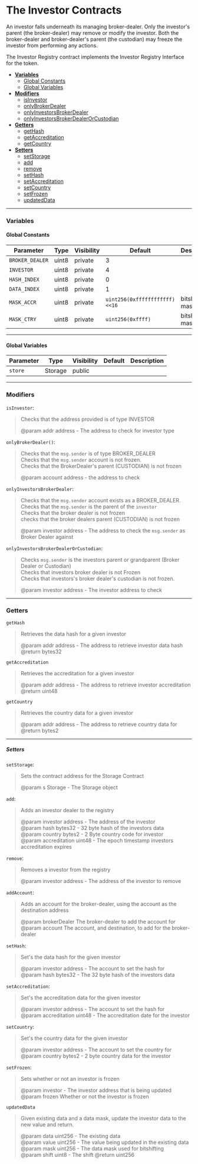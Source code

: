 
# The Investor Contracts
An investor falls underneath its managing broker-dealer. Only the investor's parent (the broker-dealer) may remove or modify the investor.
Both the broker-dealer and broker-dealer's parent (the custodian) may freeze the investor from performing any actions.

The Investor Registry contract implements the Investor Registry Interface for the token.


* **[Variables](#variables)**
  * [Global Constants](#globalconstants)
  * [Global Variables](#globalvariables)
* **[Modifiers](#modifiers)**
    * [isInvestor](#modifierisinvestor)
    * [onlyBrokerDealer](#modifieronlybrokerdealer)
    * [onlyInvestorsBrokerDealer](#modifieronlyinvestorsbrokerdealer)
    * [onlyInvestorsBrokerDealerOrCustodian](#modifieronlyinvestorsbrokerdealerorcustodian)
* **[Getters](#getters)**
    * [getHash](#gettersgethash)
    * [getAccreditation](#gettersgetaccreditation)
    * [getCountry](#gettersgetcountry)
* **[Setters](#setters)**
    * [setStorage](#settersetstorage)
    * [add](#settersadd)
    * [remove](#settersremove)
    * [setHash](#setterssethash)
    * [setAccreditation](#setterssetaccreditation)
    * [setCountry](#setterssetcountry)
    * [setFrozen](#setterssetfrozen)
    * [updatedData](#settersupdateddata)


____
<a id="variables"></a>
### Variables

<a id="globalconstants"></a>
#### Global Constants
Parameter           | Type       | Visibility    | Default | Description
--------------------------- | ------- | ------------- | ------------------------------- | ----------------
`BROKER_DEALER`             | uint8   | private       | 3                               |
`INVESTOR`                  | uint8   | private       | 4                               |
`HASH_INDEX`                | uint8   | private       | 0                               |
`DATA_INDEX`                | uint8   | private       | 1                               |
`MASK_ACCR`                 | uint8   | private       | `uint256(0xffffffffffff)<<16`   | bitshift mask
`MASK_CTRY`                 | uint8   | private       | `uint256(0xffff)`               | bitshift mask

____

<a id="globalvariables"></a>
#### Global Variables
Parameter           | Type       | Visibility    | Default | Description
------------------- | ---------- | ------------- | ------- | -----------------------
`store`             | Storage    | public        |         |
____

<a id="modifiers"></a>
### Modifiers
<a id="modifierisinvestor"></a>
`isInvestor`:
> Checks that the address provided is of type INVESTOR
>
> @param addr address - The address to check for investor type

<a id="modifieronlybrokerdealer"></a>
`onlyBrokerDealer()`:
> Checks that the `msg.sender` is of type BROKER_DEALER  
> Checks that the `msg.sender` account is not frozen.  
> Checks that the BrokerDealer's parent (CUSTODIAN) is not frozen
>
> @param account address - the address to check

<a id="modifieronlyinvestorsbrokerdealer"></a>
`onlyInvestorsBrokerDealer`:
> Checks that the `msg.sender` account exists as a BROKER_DEALER.  
> Checks that the `msg.sender` is the parent of the `investor`  
> Checks that the broker dealer is not frozen  
> checks that the broker dealers parent (CUSTODIAN) is not frozen
>
> @param investor address - The address to check the `msg.sender` as Broker Dealer against

<a id="modifieronlyinvestorsbrokerdealerorcustodian"></a>
`onlyInvestorsBrokerDealerOrCustodian`:
> Checks `msg.sender` is the investors parent or grandparent (Broker Dealer or Custodian)  
> Checks that investors broker dealer is not Frozen  
> Checks that investors's broker dealer's custodian is not frozen.
>
> @param investor address - The investor address to check


-----
<a id="getters"></a>
### Getters
<a id="gettersgethash"></a>
`getHash`
> Retrieves the data hash for a given investor
>
> @param addr address - The address to retrieve investor data hash  
> @return bytes32

<a id="gettersgetaccreditation"></a>
`getAccreditation`
> Retrieves the accreditation for a given investor
>
> @param addr address - The address to retrieve investor accreditation
> @return uint48

<a id="gettersgetcountry"></a>
`getCountry`
> Retrieves the country data for a given investor
>
> @param addr address - The address to retrieve country data for
> @return bytes2

-----
<a id="setters"></a>
##### Setters

<a id="setterssetstorage"></a>
`setStorage`:
> Sets the contract address for the Storage Contract
>
> @param s Storage - The Storage object


<a id="settersadd"></a>
`add`:
>  Adds an investor dealer to the registry
>
>  @param investor address - The address of the investor  
>  @param hash bytes32 - 32 byte hash of the investors data  
>  @param country bytes2 - 2 Byte country code for investor   
>  @param accreditation uint48 - The epoch timestamp investors accreditation expires



<a id="settersremove"></a>
`remove`:
>  Removes a investor from the registry
>
>  @param investor address - The address of the investor to remove

<a id="settersaddaccount"></a>
`addAccount`:
>  Adds an account for the broker-dealer, using the account as the destination address
>
>  @param brokerDealer The broker-dealer to add the account for  
>  @param account The account, and destination, to add for the broker-dealer


<a id="setterssethash"></a>
`setHash`:
>  Set's the data hash for the given investor
>
>  @param investor address - The account to set the hash for  
>  @param hash bytes32 - The 32 byte hash of the investors data


<a id="setterssetaccreditation"></a>
`setAccreditation`:
>  Set's the accreditation data for the given investor
>
>  @param investor address - The account to set the hash for  
>  @param accreditation uint48 - The accreditation date for the investor


<a id="setterssetcountry"></a>
`setCountry`:
>  Set's the country data for the given investor
>
>  @param investor address - The account to set the country for  
>  @param country bytes2 - 2 byte country data for the investor


<a id="setterssetfrozen"></a>
`setFrozen`:
>  Sets whether or not an investor is frozen
>
>  @param investor - The investor address that is being updated  
>  @param frozen Whether or not the investor is frozen

<a id="settersupdateddata"></a>
`updatedData`
> Given existing data and a data mask, update the investor data to the new value and return.
>
> @param data uint256 - The existing data  
> @param value uint256 - The value being updated in the existing data  
> @param mask uint256 - The data mask used for bitshifting  
> @param shift uint8 - The shift
> @return uint256
